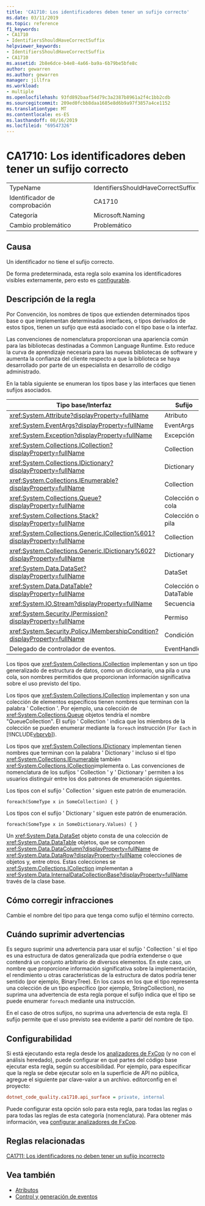 ```yaml
---
title: 'CA1710: Los identificadores deben tener un sufijo correcto'
ms.date: 03/11/2019
ms.topic: reference
f1_keywords:
- CA1710
- IdentifiersShouldHaveCorrectSuffix
helpviewer_keywords:
- IdentifiersShouldHaveCorrectSuffix
- CA1710
ms.assetid: 2b8e6dce-b4e8-4a66-ba9a-6b79be5bfe8c
author: gewarren
ms.author: gewarren
manager: jillfra
ms.workload:
- multiple
ms.openlocfilehash: 93fd892baaf54d79c3a2387b8961a2f4c1bb2cdb
ms.sourcegitcommit: 209ed0fcbb8daa1685e8d6b9a97f3857a4ce1152
ms.translationtype: MT
ms.contentlocale: es-ES
ms.lasthandoff: 08/16/2019
ms.locfileid: "69547326"
---
```

# <a name="ca1710-identifiers-should-have-correct-suffix"></a>CA1710: Los identificadores deben tener un sufijo correcto

|||
|-|-|
|TypeName|IdentifiersShouldHaveCorrectSuffix|
|Identificador de comprobación|CA1710|
|Categoría|Microsoft.Naming|
|Cambio problemático|Problemático|

## <a name="cause"></a>Causa

Un identificador no tiene el sufijo correcto.

De forma predeterminada, esta regla solo examina los identificadores visibles externamente, pero esto es [configurable](#configurability).

## <a name="rule-description"></a>Descripción de la regla

Por Convención, los nombres de tipos que extienden determinados tipos base o que implementan determinadas interfaces, o tipos derivados de estos tipos, tienen un sufijo que está asociado con el tipo base o la interfaz.

Las convenciones de nomenclatura proporcionan una apariencia común para las bibliotecas destinadas a Common Language Runtime. Esto reduce la curva de aprendizaje necesaria para las nuevas bibliotecas de software y aumenta la confianza del cliente respecto a que la biblioteca se haya desarrollado por parte de un especialista en desarrollo de código administrado.

En la tabla siguiente se enumeran los tipos base y las interfaces que tienen sufijos asociados.

|Tipo base/Interfaz|Sufijo|
|--------------------------|------------|
|<xref:System.Attribute?displayProperty=fullName>|Atributo|
|<xref:System.EventArgs?displayProperty=fullName>|EventArgs|
|<xref:System.Exception?displayProperty=fullName>|Excepción|
|<xref:System.Collections.ICollection?displayProperty=fullName>|Collection|
|<xref:System.Collections.IDictionary?displayProperty=fullName>|Dictionary|
|<xref:System.Collections.IEnumerable?displayProperty=fullName>|Collection|
|<xref:System.Collections.Queue?displayProperty=fullName>|Colección o cola|
|<xref:System.Collections.Stack?displayProperty=fullName>|Colección o pila|
|<xref:System.Collections.Generic.ICollection%601?displayProperty=fullName>|Collection|
|<xref:System.Collections.Generic.IDictionary%602?displayProperty=fullName>|Dictionary|
|<xref:System.Data.DataSet?displayProperty=fullName>|DataSet|
|<xref:System.Data.DataTable?displayProperty=fullName>|Colección o DataTable|
|<xref:System.IO.Stream?displayProperty=fullName>|Secuencia|
|<xref:System.Security.IPermission?displayProperty=fullName>|Permiso|
|<xref:System.Security.Policy.IMembershipCondition?displayProperty=fullName>|Condición|
|Delegado de controlador de eventos.|EventHandler|

Los tipos que <xref:System.Collections.ICollection> implementan y son un tipo generalizado de estructura de datos, como un diccionario, una pila o una cola, son nombres permitidos que proporcionan información significativa sobre el uso previsto del tipo.

Los tipos que <xref:System.Collections.ICollection> implementan y son una colección de elementos específicos tienen nombres que terminan con la palabra ' Collection '. Por ejemplo, una colección de <xref:System.Collections.Queue> objetos tendría el nombre "QueueCollection". El sufijo ' Collection ' indica que los miembros de la colección se pueden enumerar mediante la `foreach` instrucción (`For Each` in [!INCLUDE[vbprvb](../code-quality/includes/vbprvb_md.md)]).

Los tipos que <xref:System.Collections.IDictionary> implementan tienen nombres que terminan con la palabra ' Dictionary ' incluso si el tipo <xref:System.Collections.IEnumerable> también <xref:System.Collections.ICollection>implementa o. Las convenciones de nomenclatura de los sufijos ' Collection ' y ' Dictionary ' permiten a los usuarios distinguir entre los dos patrones de enumeración siguientes.

Los tipos con el sufijo ' Collection ' siguen este patrón de enumeración.

```
foreach(SomeType x in SomeCollection) { }
```

Los tipos con el sufijo ' Dictionary ' siguen este patrón de enumeración.

```
foreach(SomeType x in SomeDictionary.Values) { }
```

Un <xref:System.Data.DataSet> objeto consta de una colección de <xref:System.Data.DataTable> objetos, que se componen <xref:System.Data.DataColumn?displayProperty=fullName> de <xref:System.Data.DataRow?displayProperty=fullName> colecciones de objetos y, entre otros. Estas colecciones se <xref:System.Collections.ICollection> implementan a <xref:System.Data.InternalDataCollectionBase?displayProperty=fullName> través de la clase base.

## <a name="how-to-fix-violations"></a>Cómo corregir infracciones

Cambie el nombre del tipo para que tenga como sufijo el término correcto.

## <a name="when-to-suppress-warnings"></a>Cuándo suprimir advertencias

Es seguro suprimir una advertencia para usar el sufijo ' Collection ' si el tipo es una estructura de datos generalizada que podría extenderse o que contendrá un conjunto arbitrario de diversos elementos. En este caso, un nombre que proporcione información significativa sobre la implementación, el rendimiento u otras características de la estructura de datos podría tener sentido (por ejemplo, BinaryTree). En los casos en los que el tipo representa una colección de un tipo específico (por ejemplo, StringCollection), no suprima una advertencia de esta regla porque el sufijo indica que el tipo se puede enumerar `foreach` mediante una instrucción.

En el caso de otros sufijos, no suprima una advertencia de esta regla. El sufijo permite que el uso previsto sea evidente a partir del nombre de tipo.

## <a name="configurability"></a>Configurabilidad

Si está ejecutando esta regla desde los [analizadores de FxCop](install-fxcop-analyzers.md) (y no con el análisis heredado), puede configurar en qué partes del código base ejecutar esta regla, según su accesibilidad. Por ejemplo, para especificar que la regla se debe ejecutar solo en la superficie de API no pública, agregue el siguiente par clave-valor a un archivo. editorconfig en el proyecto:

```ini
dotnet_code_quality.ca1710.api_surface = private, internal
```

Puede configurar esta opción solo para esta regla, para todas las reglas o para todas las reglas de esta categoría (nomenclatura). Para obtener más información, vea [configurar analizadores de FxCop](configure-fxcop-analyzers.md).

## <a name="related-rules"></a>Reglas relacionadas

[CA1711: Los identificadores no deben tener un sufijo incorrecto](../code-quality/ca1711-identifiers-should-not-have-incorrect-suffix.md)

## <a name="see-also"></a>Vea también

- [Atributos](/dotnet/standard/design-guidelines/attributes)
- [Control y generación de eventos](/dotnet/standard/events/index)